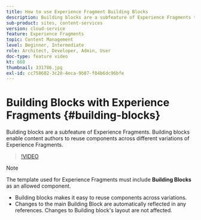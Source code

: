 ```yaml
---
title: How to use Experience Fragment Building Blocks
description: Building blocks are a subfeature of Experience Fragments that enable the reuse of authored components across variations of Experience Fragments.
sub-product: sites, content-services
version: cloud-service
feature: Experience Fragments
topic: Content Management
level: Beginner, Intermediate
role: Architect, Developer, Admin, User
doc-type: feature video
kt: 660
thumbnail: 331786.jpg
exl-id: cc758602-3c20-4eca-9b87-f04b6dc96bfe
---
```

# Building Blocks with Experience Fragments {#building-blocks}

Building blocks are a subfeature of Experience Fragments. Building blocks enable content authors to reuse components across different variations of Experience Fragments.

>[!VIDEO](https://video.tv.adobe.com/v/331786/?quality=12&learn=on)

>[!NOTE]
>
> The template used for Experience Fragments must include **Building Blocks** as an allowed component.

* Building blocks makes it easy to reuse components across variations.
* Changes to the main Building Block are automatically reflected in any references. Changes to Building block's layout are not affected.
